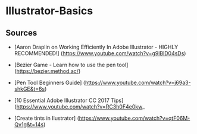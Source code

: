 # Illustrator-Basics

## Sources
* [Aaron Draplin on Working Efficiently In Adobe Illustrator - HIGHLY RECOMMENDED!] (https://www.youtube.com/watch?v=g9lBlD04sDs)

* [Bezier Game - Learn how to use the pen tool] (https://bezier.method.ac/)
* [Pen Tool Beginners Guide] (https://www.youtube.com/watch?v=j69a3-shkGE&t=6s)
* [10 Essential Adobe Illustrator CC 2017 Tips] (https://www.youtube.com/watch?v=RC3h0F4e0kw_

* [Create tints in Ilustrator] (https://www.youtube.com/watch?v=qtF06M-Qv1g&t=14s)

